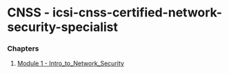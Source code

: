 # CNSS - icsi-cnss-certified-network-security-specialist

### Chapters
1. [Module 1 - Intro_to_Network_Security](https://github.com/ArunNadda/CNSS/blob/master/Chapters/Module1-Intro_to_Network_Security.md)
